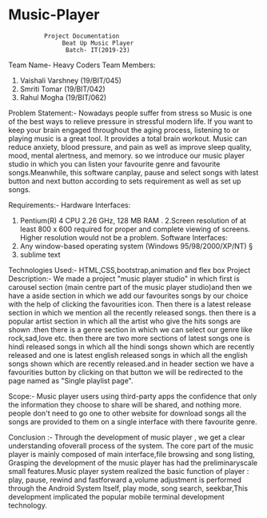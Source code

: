 # Music-Player
              Project Documentation
                   Beat Up Music Player
                    Batch- IT(2019-23)


Team Name- Heavy Coders
Team Members: 
1.	Vaishali Varshney (19/BIT/045)
2.	Smriti Tomar (19/BIT/042)
3.	Rahul Mogha (19/BIT/062)

Problem Statement:-  Nowadays people suffer from stress so Music is one of the best ways to relieve pressure in stressful modern life. If you want to keep your brain engaged throughout the aging process, listening to or playing music is a great tool. It provides a total brain workout.  Music can reduce anxiety, blood pressure, and pain as well as improve sleep quality, mood, mental alertness, and memory.
so we introduce our music player studio in which you can listen your favourite genre and favourite songs.Meanwhile, this software canplay, pause and select songs with latest button and next button according to sets requirement as well as set up songs.

Requirements:- 
Hardware Interfaces:
1. Pentium(R) 4 CPU 2.26 GHz, 128 MB RAM .
2.Screen resolution of at least 800 x 600 required for proper and
complete viewing of screens. Higher resolution would not be a
problem.
Software Interfaces:
1. Any window-based operating system (Windows 95/98/2000/XP/NT) §
2. sublime text

Technologies Used:-
HTML,CSS,bootstrap,animation and flex box
Project Description:-
We made a project "music player studio" in which  first is carousel  section (main centre part of the music player studio)and then we have a aside section in which we add our favourites songs by our choice with the help of clicking the favourities icon. Then there is a latest release section in which we mention all the recently released songs. then there is a popular artist section in which all the artist who give the hits songs are shown .then there is a genre section in which we can select our genre like rock,sad,love etc. then there are two more sections of latest songs one is  hindi released songs in which all the hindi songs shown which are recently released and one is latest english released songs in which all the english songs shown which are recently released.and in header section we have a favourities button by clicking on that button we  will be redirected to the page named as "Single playlist page".

Scope:- 
Music player users using third-party apps the confidence that only the information they choose to share will be shared, and nothing more. people don't need to go one  to other website for  download songs all the songs are provided to them on a single interface with there favourite genre.

Conclusion :- 
Through the development of music player , we get a clear understanding ofoverall process of the system. The core part of the music player is mainly composed of main interface,file browsing and song listing, Grasping the development of the music player has had the preliminaryscale small features.Music player system realized the basic function of player : play, pause, rewind and fastforward a,volume adjustment is performed through the Android System Itself, play mode, song search, seekbar,This development implicated the popular mobile terminal development technology.
